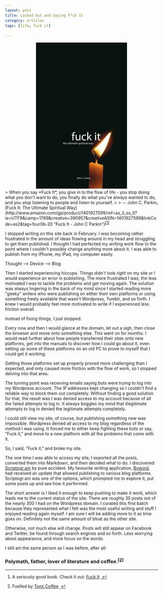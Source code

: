 ```yaml
---
layout: post
title: Locked Out and Saying F*ck It
category: articles
tags: [life, fuck it]

---
```

<center><a href="http://www.amazon.com/gp/product/1401927599/ref=as_li_ss_tl?ie=UTF8&camp=1789&creative=390957&creativeASIN=1401927599&linkCode=as2&tag=four0b-20"><img src="/images/locked-out-and-saying-fck-it.jpg"></a></center>
> When you say *Fuck It*, you give in to the flow of life - you stop doing what you don't want to do, you finally do what you've always wanted to do, and you stop listening to people and listen to yourself. 
>
> -- John C. Parkin, [Fuck It: The Ultimate Spiritual Way](http://www.amazon.com/gp/product/1401927599/ref=as_li_ss_tl?ie=UTF8&camp=1789&creative=390957&creativeASIN=1401927599&linkCode=as2&tag=four0b-20 "Fuck It - John C Parkin")<sup><a href="#fn:1" id="fnref:1" title="see footnote" class="footnote">[1]</a></sup>

I stopped writing on this site back in February. I was becoming rather frustrated in the amount of ideas flowing around in my head and struggling to get them published. I thought I had perfected my writing work flow to the point where I couldn't possibly change anything more about it. I was able to publish from my iPhone, my iPad, my computer easily. 

Thought --> Device --> Blog

Then I started experiencing hiccups. Things didn't look *right* on my site or I would experience an error in publishing. The more frustrated I was, the less motivated I was to tackle the problems and get moving again. The solution was always lingering in the back of my mind since I started reading more "geeky" writers who were publishing on either their own platforms or using something freely available that wasn't Wordpress, Tumblr, and so forth. I knew I would probably feel more motivated to write if I experienced less friction overall. 

Instead of fixing things, I just stopped. 

Every now and then I would glance at the domain, let out a sigh, then close the browser and move onto something else. This went on for months. I would read further about how people transferred their sites onto new platforms, get into the manuals to discover how I could go about it, even setting up some of these platforms on an old PC to prove to myself that I could get it working. 

Getting those platforms set up properly proved more challenging than I expected, and only caused more friction with the flow of work, so I stopped delving into that area. 

The turning point was receiving emails saying bots were trying to log into my Wordpress account. The IP addresses kept changing so I couldn't find a reliable way to block them out completely. Without finding a good solution for that, the result was I was denied access to my account because of all the failed attempts to log in. It always boggles my mind that illegitimate attempts to log in denied the legitimate attempts completely. 

I could still view my site, of course, but publishing something new was impossible. Wordpress denied all access to my blog regardless of the method I was using. It forced me to either keep fighting these bots or say, "Fuck it," and move to a new platform with all the problems that come with it. 

So, I said, "Fuck it," and broke my site. 

The one time I was able to access my site, I exported all the posts, converted them into Markdown, and then decided what to do. I discovered [Scriptogr.am](http://scriptogr.am "Scriptogr.am") by pure accident. My favourite writing application, [Byword](https://itunes.apple.com/us/app/byword/id420212497?mt=12&uo=4&at=10l4Qt "Byword"), had received an update that allowed publishing to various blog platforms. Scriptogr.am was one of the options, which prompted me to explore it, put some posts up and see how it performed. 

The short answer is I liked it enough to keep pushing to make it work, which leads me to the current status of the site. There are roughly 35 posts out of the nearly 300 I had on the Wordpress domain. I curated this first batch because they represented what I felt was the most useful writing and stuff I enjoyed reading again myself. I am sure I will be adding more to it as time goes on. Definitely not the same amount of bloat as the other site. 

Otherwise, not much else will change. Posts will still appear on Facebook and Twitter, be found through search engines and so forth. Less worrying about appearance, and more focus on the words.  

I still am the same person as I was before, after all:

### Polymath, father, lover of literature and coffee.<sup><a href="#fn:2" id="fnref:2" title="see footnote" class="footnote">[2]</a></sup>

<div class="footnotes">
<hr />
<ol>

<li id="fn:1">
<p>A seriously good book. Check it out: <a href="http://www.amazon.com/gp/product/1401927599/ref=as_li_ss_tl?ie=UTF8&amp;camp=1789&amp;creative=390957&amp;creativeASIN=1401927599&amp;linkCode=as2&amp;tag=four0b-20" title="Fuck It - John C Parkin">Fuck It</a> <a href="#fnref:1" title="return to article" class="reversefootnote">&#160;&#8617;</a></p>
</li>

<li id="fn:2">
<p>Fuelled by <a href="https://tonx.org/178939be" title="Tonx Coffee">Tonx Coffee</a> <a href="#fnref:2" title="return to article" class="reversefootnote">&#160;&#8617;</a></p>
</li>

</ol>
</div>